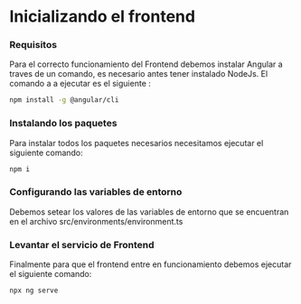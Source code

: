 # Inicializando el frontend

### Requisitos
Para el correcto funcionamiento del Frontend debemos instalar Angular a traves de un comando, es necesario antes tener instalado NodeJs.
El comando a a ejecutar es el siguiente :
```sh
npm install -g @angular/cli
```
### Instalando los paquetes
Para instalar todos los paquetes necesarios necesitamos ejecutar el siguiente comando:

```sh
npm i 
```

### Configurando las variables de entorno

Debemos setear los valores de las variables de entorno que se encuentran en el archivo src/environments/environment.ts

### Levantar el servicio de Frontend

Finalmente para que el frontend entre en funcionamiento debemos ejecutar el siguiente comando:

```sh
npx ng serve
```